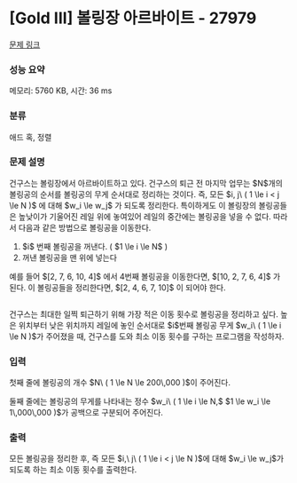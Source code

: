 # [Gold III] 볼링장 아르바이트 - 27979 

[문제 링크](https://www.acmicpc.net/problem/27979) 

### 성능 요약

메모리: 5760 KB, 시간: 36 ms

### 분류

애드 혹, 정렬

### 문제 설명

<p>건구스는 볼링장에서 아르바이트하고 있다. 건구스의 퇴근 전 마지막 업무는 $N$개의 볼링공의 순서를 볼링공의 무게 순서대로 정리하는 것이다. 즉, 모든 $i, j\ ( 1 \le i < j \le N )$ 에 대해 $w_i \le w_j$ 가 되도록 정리한다. 특이하게도 이 볼링장의 볼링공들은 높낮이가 기울어진 레일 위에 놓여있어 레일의 중간에는 볼링공을 넣을 수 없다. 따라서 다음과 같은 방법으로 볼링공을 이동한다.</p>

<ol>
	<li>$i$ 번째 볼링공을 꺼낸다. ( $1 \le i \le N$ )</li>
	<li>꺼낸 볼링공을 맨 위에 넣는다</li>
</ol>

<p>예를 들어 $[2, 7, 6, 10, 4]$ 에서 4번째 볼링공을 이동한다면, $[10, 2, 7, 6, 4]$ 가 된다. 이 볼링공들을 정리한다면, $[2, 4, 6, 7, 10]$ 이 되어야 한다.</p>

<p style="text-align: center;"><img alt="" src=""></p>

<p>건구스는 최대한 일찍 퇴근하기 위해 가장 적은 이동 횟수로 볼링공을 정리하고 싶다. 높은 위치부터 낮은 위치까지 레일에 놓인 순서대로 $i$번째 볼링공 무게 $w_i\ ( 1 \le i \le N )$가 주어졌을 때, 건구스를 도와 최소 이동 횟수를 구하는 프로그램을 작성하자.</p>

### 입력 

 <p>첫째 줄에 볼링공의 개수 $N\ ( 1 \le N \le 200\,000 )$이 주어진다.</p>

<p>둘째 줄에는 볼링공의 무게를 나타내는 정수 $w_i\ ( 1 \le i \le N,$ $1 \le w_i \le 1\,000\,000 )$가 공백으로 구분되어 주어진다.</p>

### 출력 

 <p>모든 볼링공을 정리한 후, 즉 모든 $i,\ j\ ( 1 \le i < j \le N )$에 대해 $w_i \le w_j$가 되도록 하는 최소 이동 횟수를 출력한다.</p>

